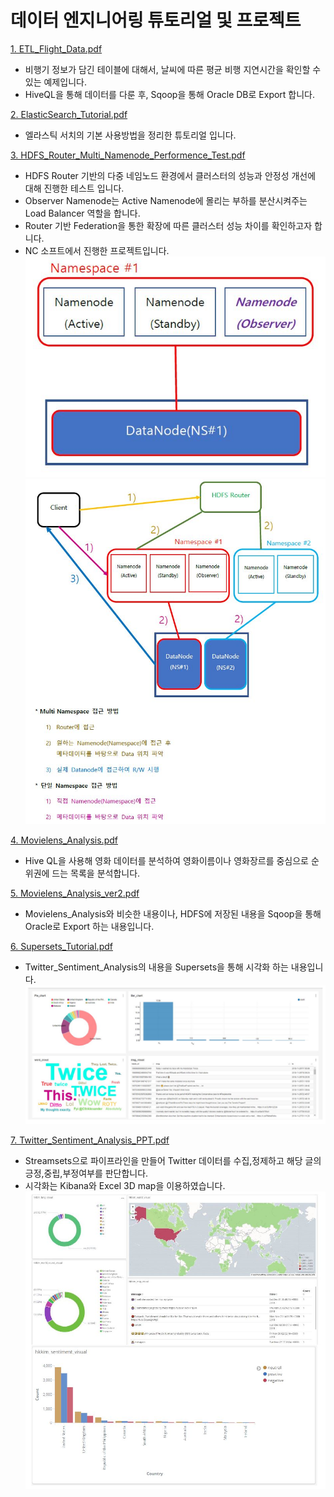 # 데이터 엔지니어링 튜토리얼 및 프로젝트

[1. ETL_Flight_Data.pdf](https://github.com/KimHyungkeun/Data_Engineer_Project/blob/main/ETL_Flight_Data.pdf)  
 - 비행기 정보가 담긴 테이블에 대해서, 날씨에 따른 평균 비행 지연시간을 확인할 수 있는 예제입니다.
 - HiveQL을 통해 데이터를 다룬 후, Sqoop을 통해 Oracle DB로 Export 합니다.

[2. ElasticSearch_Tutorial.pdf](https://github.com/KimHyungkeun/Data_Engineer_Project/blob/main/ElasticSearch_Tutorial.pdf) 
 - 엘라스틱 서치의 기본 사용방법을 정리한 튜토리얼 입니다.
 
[3. HDFS_Router_Multi_Namenode_Performence_Test.pdf](https://github.com/KimHyungkeun/Data_Engineer_Project/blob/main/HDFS_Router_Multi_Namenode_Performance_Test.pdf) 
- HDFS Router 기반의 다중 네임노드 환경에서 클러스터의 성능과 안정성 개선에 대해 진행한 테스트 입니다.
- Observer Namenode는 Active Namenode에 몰리는 부하를 분산시켜주는 Load Balancer 역할을 합니다.
- Router 기반 Federation을 통한 확장에 따른 클러스터 성능 차이를 확인하고자 합니다.
- NC 소프트에서 진행한 프로젝트입니다.
![Cluster1](https://github.com/KimHyungkeun/Data_Engineer_Project/blob/main/Pictures/Observer.png)
![Cluster2](https://github.com/KimHyungkeun/Data_Engineer_Project/blob/main/Pictures/Federation.png)

[4. Movielens_Analysis.pdf](https://github.com/KimHyungkeun/Data_Engineer_Project/blob/main/Movielens_Analysis.pdf) 
 - Hive QL을 사용해 영화 데이터를 분석하여 영화이름이나 영화장르를 중심으로 순위권에 드는 목록을 분석합니다.

[5. Movielens_Analysis_ver2.pdf](https://github.com/KimHyungkeun/Data_Engineer_Project/blob/main/Movielens_Analysis_ver2.pdf) 
 - Movielens_Analysis와 비슷한 내용이나, HDFS에 저장된 내용을 Sqoop을 통해 Oracle로 Export 하는 내용입니다.

[6. Supersets_Tutorial.pdf](https://github.com/KimHyungkeun/Data_Engineer_Project/blob/main/Supersets_Tutorial.pdf) 
- Twitter_Sentiment_Analysis의 내용을 Supersets을 통해 시각화 하는 내용입니다.
![Supersets](https://github.com/KimHyungkeun/Data_Engineer_Project/blob/main/Pictures/Supersets.png)   

[7. Twitter_Sentiment_Analysis_PPT.pdf](https://github.com/KimHyungkeun/Data_Engineer_Project/blob/main/Twitter_Sentiment_Analysis_PPT.pdf) 
- Streamsets으로 파이프라인을 만들어 Twitter 데이터를 수집,정제하고 해당 글의 긍정,중립,부정여부를 판단합니다.
- 시각화는 Kibana와 Excel 3D map을 이용하였습니다.
![Twitter](https://github.com/KimHyungkeun/Data_Engineer_Project/blob/main/Pictures/Twitter.png)   
